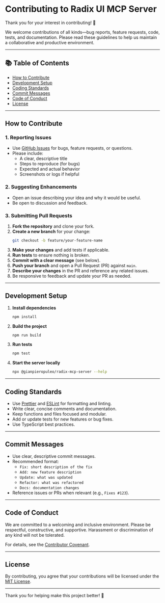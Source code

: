 # Contributing to Radix UI MCP Server

Thank you for your interest in contributing! 🎉

We welcome contributions of all kinds—bug reports, feature requests, code, tests, and documentation. Please read these guidelines to help us maintain a collaborative and productive environment.

---

## 📚 Table of Contents
- [How to Contribute](#how-to-contribute)
- [Development Setup](#development-setup)
- [Coding Standards](#coding-standards)
- [Commit Messages](#commit-messages)
- [Code of Conduct](#code-of-conduct)
- [License](#license)

---

## How to Contribute

### 1. Reporting Issues
- Use [GitHub Issues](https://github.com/gianpieropuleo/radix-mcp-server/issues) for bugs, feature requests, or questions.
- Please include:
  - A clear, descriptive title
  - Steps to reproduce (for bugs)
  - Expected and actual behavior
  - Screenshots or logs if helpful

### 2. Suggesting Enhancements
- Open an issue describing your idea and why it would be useful.
- Be open to discussion and feedback.

### 3. Submitting Pull Requests
1. **Fork the repository** and clone your fork.
2. **Create a new branch** for your change:
   ```bash
   git checkout -b feature/your-feature-name
   ```
3. **Make your changes** and add tests if applicable.
4. **Run tests** to ensure nothing is broken.
5. **Commit with a clear message** (see below).
6. **Push your branch** and open a Pull Request (PR) against `main`.
7. **Describe your changes** in the PR and reference any related issues.
8. Be responsive to feedback and update your PR as needed.

---

## Development Setup

1. **Install dependencies**
   ```bash
   npm install
   ```
2. **Build the project**
   ```bash
   npm run build
   ```
3. **Run tests**
   ```bash
   npm test
   ```
4. **Start the server locally**
   ```bash
   npx @gianpieropuleo/radix-mcp-server --help
   ```

---

## Coding Standards
- Use [Prettier](https://prettier.io/) and [ESLint](https://eslint.org/) for formatting and linting.
- Write clear, concise comments and documentation.
- Keep functions and files focused and modular.
- Add or update tests for new features or bug fixes.
- Use TypeScript best practices.

---

## Commit Messages
- Use clear, descriptive commit messages.
- Recommended format:
  - `Fix: short description of the fix`
  - `Add: new feature description`
  - `Update: what was updated`
  - `Refactor: what was refactored`
  - `Docs: documentation changes`
- Reference issues or PRs when relevant (e.g., `Fixes #123`).

---

## Code of Conduct

We are committed to a welcoming and inclusive environment. Please be respectful, constructive, and supportive. Harassment or discrimination of any kind will not be tolerated.

For details, see the [Contributor Covenant](https://www.contributor-covenant.org/version/2/1/code_of_conduct/).

---

## License

By contributing, you agree that your contributions will be licensed under the [MIT License](LICENSE).

---

Thank you for helping make this project better! 🙏 